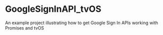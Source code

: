 # GoogleSignInAPI_tvOS
An example project illustrating how to get Google Sign In APIs working with Promises and tvOS
